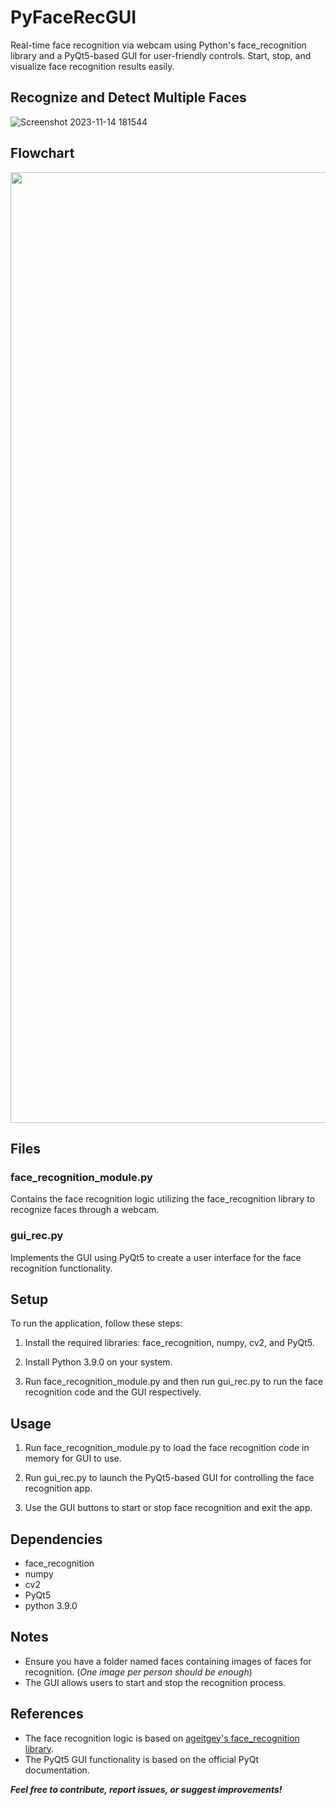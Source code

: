 # PyFaceRecGUI
Real-time face recognition via webcam using Python's face_recognition library and a PyQt5-based GUI for user-friendly controls. Start, stop, and visualize face recognition results easily.


## Recognize and Detect Multiple Faces
![Screenshot 2023-11-14 181544](https://github.com/garghg/PyFaceRecGUI/assets/139658164/85902e10-c8c7-4c78-bee1-86c774c6ba1e)

## Flowchart
<p align="right">
  <img width="731" height="1521" src=https://github.com/garghg/PyFaceRecGUI/assets/139658164/d0ece961-ea1a-4c59-9e9a-961db701512a>
</p>


## Files

### face_recognition_module.py
Contains the face recognition logic utilizing the face_recognition library to recognize faces through a webcam.

### gui_rec.py
Implements the GUI using PyQt5 to create a user interface for the face recognition functionality.

## Setup

To run the application, follow these steps:

1. Install the required libraries: face_recognition, numpy, cv2, and PyQt5.
   
2. Install Python 3.9.0 on your system.

3. Run face_recognition_module.py and then run gui_rec.py to run the face recognition code and the GUI respectively.

## Usage

1. Run face_recognition_module.py to load the face recognition code in memory for GUI to use.

2. Run gui_rec.py to launch the PyQt5-based GUI for controlling the face recognition app.

3. Use the GUI buttons to start or stop face recognition and exit the app.

## Dependencies

- face_recognition
- numpy
- cv2
- PyQt5
- python 3.9.0

## Notes

- Ensure you have a folder named faces containing images of faces for recognition. (*One image per person should be enough*)
- The GUI allows users to start and stop the recognition process.

## References

- The face recognition logic is based on [ageitgey's face_recognition library](https://github.com/ageitgey/face_recognition).
- The PyQt5 GUI functionality is based on the official PyQt documentation.


**_Feel free to contribute, report issues, or suggest improvements!_**
